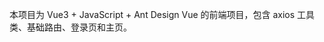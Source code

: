 <!-- Use this file to provide workspace-specific custom instructions to Copilot. For more details, visit https://code.visualstudio.com/docs/copilot/copilot-customization#_use-a-githubcopilotinstructionsmd-file -->

本项目为 Vue3 + JavaScript + Ant Design Vue 的前端项目，包含 axios 工具类、基础路由、登录页和主页。

